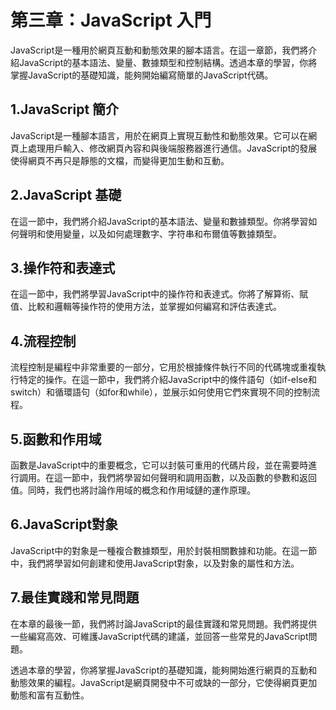 # **第三章：JavaScript 入門**

JavaScript是一種用於網頁互動和動態效果的腳本語言。在這一章節，我們將介紹JavaScript的基本語法、變量、數據類型和控制結構。透過本章的學習，你將掌握JavaScript的基礎知識，能夠開始編寫簡單的JavaScript代碼。

## **1.JavaScript 簡介**
JavaScript是一種腳本語言，用於在網頁上實現互動性和動態效果。它可以在網頁上處理用戶輸入、修改網頁內容和與後端服務器進行通信。JavaScript的發展使得網頁不再只是靜態的文檔，而變得更加生動和互動。

## **2.JavaScript 基礎**
在這一節中，我們將介紹JavaScript的基本語法、變量和數據類型。你將學習如何聲明和使用變量，以及如何處理數字、字符串和布爾值等數據類型。

## **3.操作符和表達式**
在這一節中，我們將學習JavaScript中的操作符和表達式。你將了解算術、賦值、比較和邏輯等操作符的使用方法，並掌握如何編寫和評估表達式。

## **4.流程控制**
流程控制是編程中非常重要的一部分，它用於根據條件執行不同的代碼塊或重複執行特定的操作。在這一節中，我們將介紹JavaScript中的條件語句（如if-else和switch）和循環語句（如for和while），並展示如何使用它們來實現不同的控制流程。

## **5.函數和作用域**
函數是JavaScript中的重要概念，它可以封裝可重用的代碼片段，並在需要時進行調用。在這一節中，我們將學習如何聲明和調用函數，以及函數的參數和返回值。同時，我們也將討論作用域的概念和作用域鏈的運作原理。

## **6.JavaScript對象**
JavaScript中的對象是一種複合數據類型，用於封裝相關數據和功能。在這一節中，我們將學習如何創建和使用JavaScript對象，以及對象的屬性和方法。

## **7.最佳實踐和常見問題**
在本章的最後一節，我們將討論JavaScript的最佳實踐和常見問題。我們將提供一些編寫高效、可維護JavaScript代碼的建議，並回答一些常見的JavaScript問題。

透過本章的學習，你將掌握JavaScript的基礎知識，能夠開始進行網頁的互動和動態效果的編程。JavaScript是網頁開發中不可或缺的一部分，它使得網頁更加動態和富有互動性。